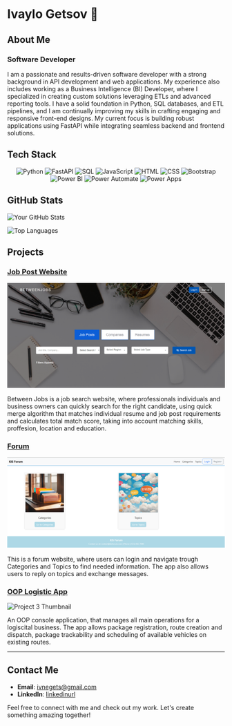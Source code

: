 # Ivaylo Getsov 👋

## About Me

### Software Developer

I am a passionate and results-driven software developer with a strong background in API development and web applications. My experience also includes working as a Business Intelligence (BI) Developer, where I specialized in creating custom solutions leveraging ETLs and advanced reporting tools. I have a solid foundation in Python, SQL databases, and ETL pipelines, and I am continually improving my skills in crafting engaging and responsive front-end designs. My current focus is building robust applications using FastAPI while integrating seamless backend and frontend solutions.

## Tech Stack

<div align="center">

![Python](https://img.shields.io/badge/Python-3776AB?style=for-the-badge&logo=python&logoColor=white)
![FastAPI](https://img.shields.io/badge/FastAPI-009688?style=for-the-badge&logo=fastapi&logoColor=white)
![SQL](https://img.shields.io/badge/SQL-003B57?style=for-the-badge&logo=postgresql&logoColor=white)
![JavaScript](https://img.shields.io/badge/JavaScript-F7DF1E?style=for-the-badge&logo=javascript&logoColor=black)
![HTML](https://img.shields.io/badge/HTML5-E34F26?style=for-the-badge&logo=html5&logoColor=white)
![CSS](https://img.shields.io/badge/CSS3-1572B6?style=for-the-badge&logo=css3&logoColor=white)
![Bootstrap](https://img.shields.io/badge/Bootstrap-7952B3?style=for-the-badge&logo=bootstrap&logoColor=white)
![Power BI](https://img.shields.io/badge/Power%20BI-F2C811?style=for-the-badge&logo=power-bi&logoColor=black)
![Power Automate](https://img.shields.io/badge/Power%20Automate-0066CC?style=for-the-badge&logo=powerautomate&logoColor=white)
![Power Apps](https://img.shields.io/badge/Power%20Apps-742774?style=for-the-badge&logo=powerapps&logoColor=white)

</div>

## GitHub Stats

![Your GitHub Stats](https://github-readme-stats.vercel.app/api?username=IGetsov&show_icons=true&theme=radical)

![Top Languages](https://github-readme-stats.vercel.app/api/top-langs/?username=IGetsov&layout=compact&theme=radical)

## Projects

### [Job Post Website](https://github.com/Randoms-63/BetweenJobs)
[![Between Jobs](https://github.com/IGetsov/IGetsov/blob/main/images/BetweenJobs_Thumbnail.png)](https://betweenjobs-webapp.azurewebsites.net/)

Between Jobs is a job search website, where professionals individuals and business owners can quickly search for the right candidate, using quick merge algorithm that matches individual resume and job post requirements and calculates total match score, taking into account matching skills, proffesion, location and education.

### [Forum](https://github.com/Kernel-Integrated-Systems/Terelik-Forum)
![Project 2 Thumbnail](https://github.com/IGetsov/IGetsov/blob/main/images/TelerikForum_Thumbnail.png)

This is a forum website, where users can login and navigate trough Categories and Topics to find needed information. The app also allows users to reply on topics and exchange messages.

### [OOP Logistic App](https://github.com/Best-Logistic-Team-Developers/LogisticsApp)
![Project 3 Thumbnail](https://via.placeholder.com/250x150.png?text=Project+3)

An OOP console application, that manages all main operations for a logiscital business. The app allows package registration, route creation and dispatch, package trackability and scheduling of available vehicles on existing routes.

---

## Contact Me

- **Email**: [ivnegets@gmail.com](mailto:ivnegets@gmail.com)
- **LinkedIn**: [linkedinurl](https://[linkedinurl](https://www.linkedin.com/in/ivaylo-getsov-78ba8b193/))


Feel free to connect with me and check out my work. Let's create something amazing together!
